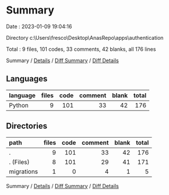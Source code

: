 # Summary

Date : 2023-01-09 19:04:16

Directory c:\\Users\\fresco\\Desktop\\AnasRepo\\apps\\authentication

Total : 9 files,  101 codes, 33 comments, 42 blanks, all 176 lines

Summary / [Details](details.md) / [Diff Summary](diff.md) / [Diff Details](diff-details.md)

## Languages
| language | files | code | comment | blank | total |
| :--- | ---: | ---: | ---: | ---: | ---: |
| Python | 9 | 101 | 33 | 42 | 176 |

## Directories
| path | files | code | comment | blank | total |
| :--- | ---: | ---: | ---: | ---: | ---: |
| . | 9 | 101 | 33 | 42 | 176 |
| . (Files) | 8 | 101 | 29 | 41 | 171 |
| migrations | 1 | 0 | 4 | 1 | 5 |

Summary / [Details](details.md) / [Diff Summary](diff.md) / [Diff Details](diff-details.md)